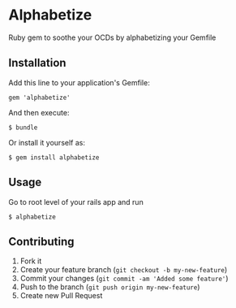 # Alphabetize

Ruby gem to soothe your OCDs by alphabetizing your Gemfile

## Installation

Add this line to your application's Gemfile:

    gem 'alphabetize'

And then execute:

    $ bundle

Or install it yourself as:

    $ gem install alphabetize

## Usage

Go to root level of your rails app and run

	$ alphabetize

## Contributing

1. Fork it
2. Create your feature branch (`git checkout -b my-new-feature`)
3. Commit your changes (`git commit -am 'Added some feature'`)
4. Push to the branch (`git push origin my-new-feature`)
5. Create new Pull Request
